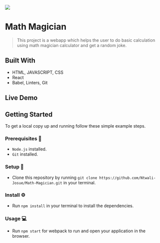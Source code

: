 ![](https://img.shields.io/badge/Microverse-blueviolet)

# Math Magician

> This project is a webapp which helps the user to do basic calculation using math magician calculator and get a random joke. 

<!-- ![screenshot](https://user-images.githubusercontent.com/58233753/133434087-cb4dcf0b-3c51-4cf9-85e5-f5eb74d2dde4.png) -->

## Built With 

- HTML, JAVASCRIPT, CSS
- React
- Babel, Linters, Git

## Live Demo 

<!-- [Live Demo Link](https://ntwali-josue.github.io/maths-magician) -->

## Getting Started 
<!-- **To get started with the project, you can use the [Live Demo Link](https://ntwali-josue.github.io/maths-magician/) to access the website and interact with the features.** -->

To get a local copy up and running follow these simple example steps.

### Prerequisites 📌
- `Node.js` installed.
- `Git` installed.

### Setup 🔂 
- Clone this repository by running `git clone https://github.com/Ntwali-Josue/Math-Magician.git` in your terminal.

### Install ⚙️
- Run `npm install` in your terminal to install the dependencies.

### Usage 💻
- Run `npm start` for webpack to run and open your application in the browser.

